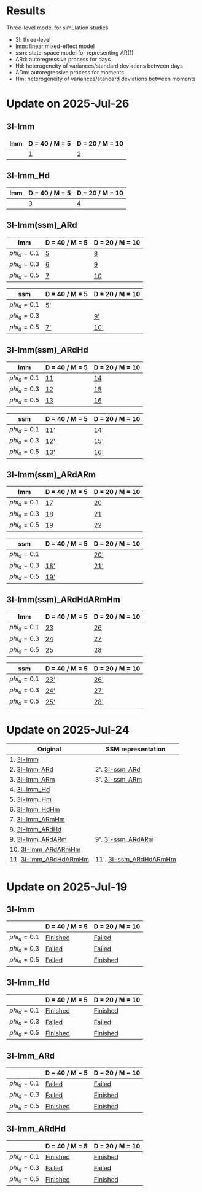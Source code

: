 # Results

Three-level model for simulation studies
- 3l: three-level
- lmm: linear mixed-effect model
- ssm: state-space model for representing AR(1)
- ARd: autoregressive process for days
- Hd: heterogeneity of variances/standard deviations between days
- ADm: autoregressive process for moments
- Hm: heterogeneity of variances/standard deviations between moments


# Update on 2025-Jul-26


## 3l-lmm

| lmm         |D = 40 / M = 5|D = 20 / M = 10|
|-------------|--------------|---------------|
|             |[1](https://xup6y3ul6.github.io/project2_simulation/results/ssim_3l-lmm__N20D40M5_phi-d0.1_Seed20250624_result.html)|[2](https://xup6y3ul6.github.io/project2_simulation/results/ssim_3l-lmm__N20D200M10_phi-d0.1_Seed20250624_result.html)|

## 3l-lmm_Hd
| lmm         |D = 40 / M = 5|D = 20 / M = 10|
|-------------|--------------|---------------|
|             |[3](https://xup6y3ul6.github.io/project2_simulation/results/ssim_3l-lmm_Hd_N20D40M5_phi-d0.1_Seed20250624_result.html)|[4](https://xup6y3ul6.github.io/project2_simulation/results/ssim_3l-lmm_Hd_N20D200M10_phi-d0.1_Seed20250624_result.html)|


## 3l-lmm(ssm)_ARd
| lmm         |D = 40 / M = 5|D = 20 / M = 10|
|-------------|--------------|---------------|
|$phi_d = 0.1$|[5](https://xup6y3ul6.github.io/project2_simulation/results/ssim_3l-lmm_ARd_N20D40M5_phi-d0.1_Seed20250624_result.html)|[8](https://xup6y3ul6.github.io/project2_simulation/results/ssim_3l-lmm_ARd_N20D200M10_phi-d0.1_Seed20250624_result.html)|
|$phi_d = 0.3$|[6](https://xup6y3ul6.github.io/project2_simulation/results/ssim_3l-lmm_ARd_N20D40M5_phi-d0.3_Seed20250624_result.html)|[9](https://xup6y3ul6.github.io/project2_simulation/results/ssim_3l-lmm_ARd_N20D200M10_phi-d0.3_Seed20250624_result.html)|
|$phi_d = 0.5$|[7](https://xup6y3ul6.github.io/project2_simulation/results/ssim_3l-lmm_ARd_N20D40M5_phi-d0.5_Seed20250624_result.html)|[10](https://xup6y3ul6.github.io/project2_simulation/results/ssim_3l-lmm_ARd_N20D200M10_phi-d0.5_Seed20250624_result.html)|

| ssm         |D = 40 / M = 5|D = 20 / M = 10|
|-------------|--------------|---------------|
|$phi_d = 0.1$|[5'](https://xup6y3ul6.github.io/project2_simulation/results/ssim_3l-ssm_ARd_N20D40M5_phi-d0.1_Seed20250624_result.html)||
|$phi_d = 0.3$||[9'](https://xup6y3ul6.github.io/project2_simulation/results/ssim_3l-ssm_ARd_N20D200M10_phi-d0.3_Seed20250624_result.html)|
|$phi_d = 0.5$|[7'](https://xup6y3ul6.github.io/project2_simulation/results/ssim_3l-ssm_ARd_N20D40M5_phi-d0.5_Seed20250624_result.html)|[10'](https://xup6y3ul6.github.io/project2_simulation/results/ssim_3l-ssm_ARd_N20D200M10_phi-d0.5_Seed20250624_result.html)|


## 3l-lmm(ssm)_ARdHd

| lmm         |D = 40 / M = 5|D = 20 / M = 10|
|-------------|--------------|---------------|
|$phi_d = 0.1$|[11](https://xup6y3ul6.github.io/project2_simulation/results/ssim_3l-lmm_ARdHd_N20D40M5_phi-d0.1_Seed20250624_result.html)|[14](https://xup6y3ul6.github.io/project2_simulation/results/ssim_3l-lmm_ARdHd_N20D200M10_phi-d0.1_Seed20250624_result.html)|
|$phi_d = 0.3$|[12](https://xup6y3ul6.github.io/project2_simulation/results/ssim_3l-lmm_ARdHd_N20D40M5_phi-d0.3_Seed20250624_result.html)|[15](https://xup6y3ul6.github.io/project2_simulation/results/ssim_3l-lmm_ARdHd_N20D200M10_phi-d0.3_Seed20250624_result.html)|
|$phi_d = 0.5$|[13](https://xup6y3ul6.github.io/project2_simulation/results/ssim_3l-lmm_ARdHd_N20D40M5_phi-d0.5_Seed20250624_result.html)|[16](https://xup6y3ul6.github.io/project2_simulation/results/ssim_3l-lmm_ARdHd_N20D200M10_phi-d0.5_Seed20250624_result.html)|

| ssm         |D = 40 / M = 5|D = 20 / M = 10|
|-------------|--------------|---------------|
|$phi_d = 0.1$|[11'](https://xup6y3ul6.github.io/project2_simulation/results/ssim_3l-ssm_ARdHd_N20D40M5_phi-d0.1_Seed20250624_result.html)|[14'](https://xup6y3ul6.github.io/project2_simulation/results/ssim_3l-ssm_ARdHd_N20D200M10_phi-d0.1_Seed20250624_result.html)|
|$phi_d = 0.3$|[12'](https://xup6y3ul6.github.io/project2_simulation/results/ssim_3l-ssm_ARdHd_N20D40M5_phi-d0.3_Seed20250624_result.html)|[15'](https://xup6y3ul6.github.io/project2_simulation/results/ssim_3l-ssm_ARdHd_N20D200M10_phi-d0.3_Seed20250624_result.html)|
|$phi_d = 0.5$|[13'](https://xup6y3ul6.github.io/project2_simulation/results/ssim_3l-ssm_ARdHd_N20D40M5_phi-d0.5_Seed20250624_result.html)|[16'](https://xup6y3ul6.github.io/project2_simulation/results/ssim_3l-ssm_ARdHd_N20D200M10_phi-d0.5_Seed20250624_result.html)|

## 3l-lmm(ssm)_ARdARm

| lmm         |D = 40 / M = 5|D = 20 / M = 10|
|-------------|--------------|---------------|
|$phi_d = 0.1$|[17](https://xup6y3ul6.github.io/project2_simulation/results/ssim_3l-lmm_ARdARm_N20D40M5_phi-d0.1_Seed20250624_result.html)|[20](https://xup6y3ul6.github.io/project2_simulation/results/ssim_3l-lmm_ARdARm_N20D200M10_phi-d0.1_Seed20250624_result.html)|
|$phi_d = 0.3$|[18](https://xup6y3ul6.github.io/project2_simulation/results/ssim_3l-lmm_ARdARm_N20D40M5_phi-d0.3_Seed20250624_result.html)|[21](https://xup6y3ul6.github.io/project2_simulation/results/ssim_3l-lmm_ARdARm_N20D200M10_phi-d0.3_Seed20250624_result.html)|
|$phi_d = 0.5$|[19](https://xup6y3ul6.github.io/project2_simulation/results/ssim_3l-lmm_ARdARm_N20D40M5_phi-d0.5_Seed20250624_result.html)|[22](https://xup6y3ul6.github.io/project2_simulation/results/ssim_3l-lmm_ARdARm_N20D200M10_phi-d0.5_Seed20250624_result.html)|

| ssm         |D = 40 / M = 5|D = 20 / M = 10|
|-------------|--------------|---------------|
|$phi_d = 0.1$||[20'](https://xup6y3ul6.github.io/project2_simulation/results/ssim_3l-ssm_ARdARm_N20D200M10_phi-d0.1_Seed20250624_result.html)|
|$phi_d = 0.3$|[18'](https://xup6y3ul6.github.io/project2_simulation/results/ssim_3l-ssm_ARdARm_N20D40M5_phi-d0.3_Seed20250624_result.html)|[21'](https://xup6y3ul6.github.io/project2_simulation/results/ssim_3l-ssm_ARdARm_N20D200M10_phi-d0.3_Seed20250624_result.html)|
|$phi_d = 0.5$|[19'](https://xup6y3ul6.github.io/project2_simulation/results/ssim_3l-ssm_ARdARm_N20D40M5_phi-d0.5_Seed20250624_result.html)||
## 3l-lmm(ssm)_ARdHdARmHm

| lmm         |D = 40 / M = 5|D = 20 / M = 10|
|-------------|--------------|---------------|
|$phi_d = 0.1$|[23](https://xup6y3ul6.github.io/project2_simulation/results/ssim_3l-lmm_ARdHdARmHm_N20D40M5_phi-d0.1_Seed20250624_result.html)|[26](https://xup6y3ul6.github.io/project2_simulation/results/ssim_3l-lmm_ARdHdARmHm_N20D200M10_phi-d0.1_Seed20250624_result.html)|
|$phi_d = 0.3$|[24](https://xup6y3ul6.github.io/project2_simulation/results/ssim_3l-lmm_ARdHdARmHm_N20D40M5_phi-d0.3_Seed20250624_result.html)|[27](https://xup6y3ul6.github.io/project2_simulation/results/ssim_3l-lmm_ARdHdARmHm_N20D200M10_phi-d0.3_Seed20250624_result.html)|
|$phi_d = 0.5$|[25](https://xup6y3ul6.github.io/project2_simulation/results/ssim_3l-lmm_ARdHdARmHm_N20D40M5_phi-d0.5_Seed20250624_result.html)|[28](https://xup6y3ul6.github.io/project2_simulation/results/ssim_3l-lmm_ARdHdARmHm_N20D200M10_phi-d0.5_Seed20250624_result.html)|

| ssm         |D = 40 / M = 5|D = 20 / M = 10|
|-------------|--------------|---------------|
|$phi_d = 0.1$|[23'](https://xup6y3ul6.github.io/project2_simulation/results/ssim_3l-ssm_ARdHdARmHm_N20D40M5_phi-d0.1_Seed20250624_result.html)|[26'](https://xup6y3ul6.github.io/project2_simulation/results/ssim_3l-ssm_ARdHdARmHm_N20D200M10_phi-d0.1_Seed20250624_result.html)|
|$phi_d = 0.3$|[24'](https://xup6y3ul6.github.io/project2_simulation/results/ssim_3l-ssm_ARdHdARmHm_N20D40M5_phi-d0.3_Seed20250624_result.html)|[27'](https://xup6y3ul6.github.io/project2_simulation/results/ssim_3l-ssm_ARdHdARmHm_N20D200M10_phi-d0.3_Seed20250624_result.html)|
|$phi_d = 0.5$|[25'](https://xup6y3ul6.github.io/project2_simulation/results/ssim_3l-ssm_ARdHdARmHm_N20D40M5_phi-d0.5_Seed20250624_result.html)|[28'](https://xup6y3ul6.github.io/project2_simulation/results/ssim_3l-ssm_ARdHdARmHm_N20D200M10_phi-d0.5_Seed20250624_result.html)|


# Update on 2025-Jul-24

| Original | SSM representation |
|----------|--------------------|
|1. [3l-lmm](https://xup6y3ul6.github.io/project2_simulation/results/sim_3l-lmm__N20D20M20Seed20250611_result.html) | |
|2. [3l-lmm_ARd](https://xup6y3ul6.github.io/project2_simulation/results/sim_3l-lmm_ARd_N20D20M20Seed20250611_result.html) | 2'. [3l-ssm_ARd](https://xup6y3ul6.github.io/project2_simulation/results/sim_3l-ssm_ARd_N20D20M20Seed20250611_result.html) | |
|3. [3l-lmm_ARm](https://xup6y3ul6.github.io/project2_simulation/results/sim_3l-lmm_ARm_N20D20M20Seed20250611_result.html) | 3'. [3l-ssm_ARm](https://xup6y3ul6.github.io/project2_simulation/results/sim_3l-ssm_ARm_N20D20M20Seed20250611_result.html) | |
|4. [3l-lmm_Hd](https://xup6y3ul6.github.io/project2_simulation/results/sim_3l-lmm_Hd_N20D20M20Seed20250611_result.html) | |
|5. [3l-lmm_Hm](https://xup6y3ul6.github.io/project2_simulation/results/sim_3l-lmm_Hm_N20D20M20Seed20250611_result.html) | |
|6. [3l-lmm_HdHm](https://xup6y3ul6.github.io/project2_simulation/results/sim_3l-lmm_HdHm_N20D20M20Seed20250611_result.html) | |
|7. [3l-lmm_ARmHm](https://xup6y3ul6.github.io/project2_simulation/results/sim_3l-lmm_ARmHm_N20D20M20Seed20250611_result.html) | |
|8. [3l-lmm_ARdHd](https://xup6y3ul6.github.io/project2_simulation/results/sim_3l-lmm_ARdHd_N20D20M20Seed20250611_result.html) | |
|9. [3l-lmm_ARdARm](https://xup6y3ul6.github.io/project2_simulation/results/sim_3l-lmm_ARdARm_N20D20M20Seed20250611_result.html) | 9'. [3l-ssm_ARdARm](https://xup6y3ul6.github.io/project2_simulation/results/sim_3l-ssm_ARdARm_N20D20M20Seed20250611_result.html) |
|10. [3l-lmm_ARdARmHm](https://xup6y3ul6.github.io/project2_simulation/results/sim_3l-lmm_ARdARmHm_N20D20M20Seed20250611_result.html) | |
|11. [3l-lmm_ARdHdARmHm](https://xup6y3ul6.github.io/project2_simulation/results/sim_3l-lmm_ARdHdARmHm_N20D20M20Seed20250611_result.html) | 11'. [3l-ssm_ARdHdARmHm](https://xup6y3ul6.github.io/project2_simulation/results/sim_3l-ssm_ARdHdARmHm_N20D20M20Seed20250611_result.html) |


# Update on 2025-Jul-19

## 3l-lmm
|             |D = 40 / M = 5|D = 20 / M = 10|
|-------------|--------------|---------------|
|$phi_d = 0.1$|[Finished](https://xup6y3ul6.github.io/project2_simulation/results/sim_3l-lmm__N20D40M5phi_d0.1Seed20250617_result.html)|[Failed]()|
|$phi_d = 0.3$|[Failed]()|[Failed]()|
|$phi_d = 0.5$|[Failed]()|[Finished](https://xup6y3ul6.github.io/project2_simulation/results/sim_3l-lmm__N20D20M10phi_d0.5Seed20250617_result.html)|

## 3l-lmm_Hd

|             |D = 40 / M = 5|D = 20 / M = 10|
|-------------|--------------|---------------|
|$phi_d = 0.1$|[Finished](https://xup6y3ul6.github.io/project2_simulation/results/sim_3l-lmm_Hd_N20D40M5phi_d0.1Seed20250617_result.html)|[Finished](https://xup6y3ul6.github.io/project2_simulation/results/sim_3l-lmm_Hd_N20D20M10phi_d0.1Seed20250617_result.html)|
|$phi_d = 0.3$|[Failed]()|[Failed]()|
|$phi_d = 0.5$|[Finished](https://xup6y3ul6.github.io/project2_simulation/results/sim_3l-lmm_Hd_N20D40M5phi_d0.1Seed20250617_result.html)|[Finished](https://xup6y3ul6.github.io/project2_simulation/results/sim_3l-lmm_Hd_N20D20M10phi_d0.5Seed20250617_result.html)|

## 3l-lmm_ARd

|             |D = 40 / M = 5|D = 20 / M = 10|
|-------------|--------------|---------------|
|$phi_d = 0.1$|[Failed]()|[Failed]()|
|$phi_d = 0.3$|[Failed]()|[Finished](https://xup6y3ul6.github.io/project2_simulation/results/sim_3l-lmm_ARd_N20D20M10phi_d0.3Seed20250617_result.html)|
|$phi_d = 0.5$|[Finished](https://xup6y3ul6.github.io/project2_simulation/results/sim_3l-lmm_ARd_N20D40M5phi_d0.5Seed20250617_result.html)|[Finished](https://xup6y3ul6.github.io/project2_simulation/results/sim_3l-lmm_ARd_N20D20M10phi_d0.5Seed20250617_result.html)|

## 3l-lmm_ARdHd

|             |D = 40 / M = 5|D = 20 / M = 10|
|-------------|--------------|---------------|
|$phi_d = 0.1$|[Finished](https://xup6y3ul6.github.io/project2_simulation/results/sim_3l-lmm_ARdHd_N20D40M5phi_d0.1Seed20250617_result)|[Finished](https://xup6y3ul6.github.io/project2_simulation/results/sim_3l-lmm_ARdHd_N20D20M10phi_d0.1Seed20250617_result.html)|
|$phi_d = 0.3$|[Failed]()|[Failed]()|
|$phi_d = 0.5$|[Finished](https://xup6y3ul6.github.io/project2_simulation/results/sim_3l-lmm_ARdHd_N20D40M5phi_d0.5Seed20250617_result)|[Finished](https://xup6y3ul6.github.io/project2_simulation/results/sim_3l-lmm_ARdHd_N20D20M10phi_d0.5Seed20250617_result.html)|